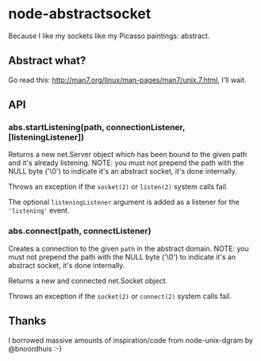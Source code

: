 # node-abstractsocket

Because I like my sockets like my Picasso paintings: abstract.


## Abstract what?

Go read this: http://man7.org/linux/man-pages/man7/unix.7.html, I'll wait.


## API

### abs.startListening(path, connectionListener, [listeningListener])

Returns a new net.Server object which has been bound to the given path
and it's already listening. NOTE: you must not prepend the path with
the NULL byte ('\0') to indicate it's an abstract socket, it's done internally.

Throws an exception if the `socket(2)` or `listen(2)` system calls fail.

The optional `listeningListener` argument is added as a listener for the
`'listening'` event.

### abs.connect(path, connectListener)

Creates a connection to the given `path` in the abstract domain. NOTE: you must
not prepend the path with the NULL byte ('\0') to indicate it's an abstract
socket, it's done internally.

Returns a new and connected net.Socket object.

Throws an exception if the `socket(2)` or `connect(2)` system calls fail.


## Thanks

I borrowed massive amounts of inspiration/code from node-unix-dgram by @bnoordhuis :-)

